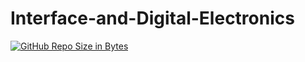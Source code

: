 # Interface-and-Digital-Electronics
[![GitHub Repo Size in Bytes](https://img.shields.io/github/languages/code-size/cjl4945/Interface-and-Digital-Electronics)](https://github.com/cjl4945/Interface-and-Digital-Electronics)

